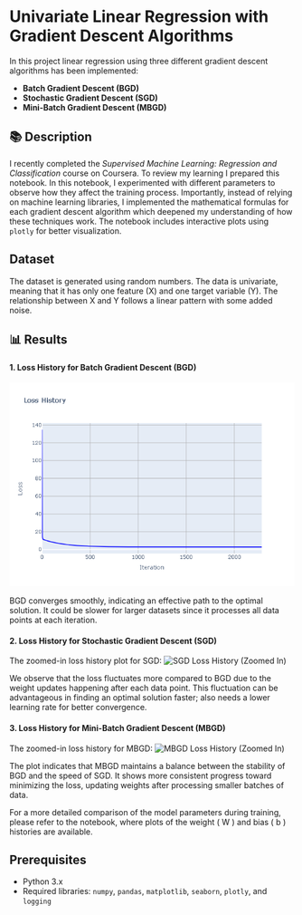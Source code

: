 # Univariate Linear Regression with Gradient Descent Algorithms

In this project linear regression using three different gradient descent algorithms has been implemented: 
- **Batch Gradient Descent (BGD)**
- **Stochastic Gradient Descent (SGD)**
- **Mini-Batch Gradient Descent (MBGD)**

## 📚 Description
I recently completed the *Supervised Machine Learning: Regression and Classification* course on Coursera. To review my learning I prepared this notebook. In this notebook, I experimented with different parameters to observe how they affect the training process. Importantly, instead of relying on machine learning libraries, I implemented the mathematical formulas for each gradient descent algorithm which deepened my understanding of how these techniques work. The notebook includes interactive plots using `plotly` for better visualization.

## Dataset
The dataset is generated using random numbers. The data is univariate, meaning that it has only one feature (X) and one target variable (Y). The relationship between X and Y follows a linear pattern with some added noise.


## 📊 Results
#### 1. Loss History for Batch Gradient Descent (BGD)
![BGD Loss History](Univariate%20Linear%20Regression/plots/loss_history_bgd.png)

BGD converges smoothly, indicating an effective path to the optimal solution. It could be slower for larger datasets since it processes all data points at each iteration.

#### 2. Loss History for Stochastic Gradient Descent (SGD)
The zoomed-in loss history plot for SGD:
![SGD Loss History (Zoomed In)](Univariate_Linear_Regression/plots/loss_history_zoomIn_sgd.png)

We observe that the loss fluctuates more compared to BGD due to the weight updates happening after each data point. This fluctuation can be advantageous in finding an optimal solution faster; also needs a lower learning rate for better convergence.


#### 3. Loss History for Mini-Batch Gradient Descent (MBGD)
The zoomed-in loss history for MBGD:
![MBGD Loss History (Zoomed In)](Univariate_Linear_Regression/plots/loss_history_zoomIn_mbgd.png)

The plot indicates that MBGD maintains a balance between the stability of BGD and the speed of SGD. It shows more consistent progress toward minimizing the loss, updating weights after processing smaller batches of data.

For a more detailed comparison of the model parameters during training, please refer to the notebook, where plots of the weight \( W \) and bias \( b \) histories are available.

## Prerequisites
- Python 3.x
- Required libraries: `numpy`, `pandas`, `matplotlib`, `seaborn`, `plotly`, and `logging`

